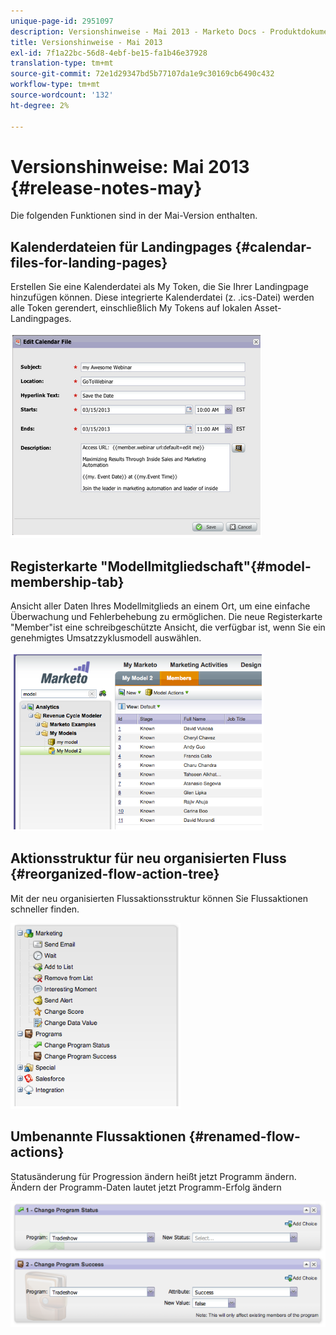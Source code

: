 ```yaml
---
unique-page-id: 2951097
description: Versionshinweise - Mai 2013 - Marketo Docs - Produktdokumentation
title: Versionshinweise - Mai 2013
exl-id: 7f1a22bc-56d8-4ebf-be15-fa1b46e37928
translation-type: tm+mt
source-git-commit: 72e1d29347bd5b77107da1e9c30169cb6490c432
workflow-type: tm+mt
source-wordcount: '132'
ht-degree: 2%

---
```


# Versionshinweise: Mai 2013 {#release-notes-may}

Die folgenden Funktionen sind in der Mai-Version enthalten.

## Kalenderdateien für Landingpages {#calendar-files-for-landing-pages}

Erstellen Sie eine Kalenderdatei als My Token, die Sie Ihrer Landingpage hinzufügen können. Diese integrierte Kalenderdatei (z. .ics-Datei) werden alle Token gerendert, einschließlich My Tokens auf lokalen Asset-Landingpages.

![](assets/image2014-9-22-16-3a3-3a18.png)

## Registerkarte &quot;Modellmitgliedschaft&quot;{#model-membership-tab}

Ansicht aller Daten Ihres Modellmitglieds an einem Ort, um eine einfache Überwachung und Fehlerbehebung zu ermöglichen. Die neue Registerkarte &quot;Member&quot;ist eine schreibgeschützte Ansicht, die verfügbar ist, wenn Sie ein genehmigtes Umsatzzyklusmodell auswählen.

![](assets/image2014-9-22-16-3a3-3a33.png)

## Aktionsstruktur für neu organisierten Fluss {#reorganized-flow-action-tree}

Mit der neu organisierten Flussaktionsstruktur können Sie Flussaktionen schneller finden.

![](assets/image2014-9-22-16-3a3-3a58.png)

## Umbenannte Flussaktionen {#renamed-flow-actions}

Statusänderung für Progression ändern heißt jetzt Programm ändern. Ändern der Programm-Daten lautet jetzt Programm-Erfolg ändern

![](assets/image2014-9-22-16-3a4-3a17.png)
